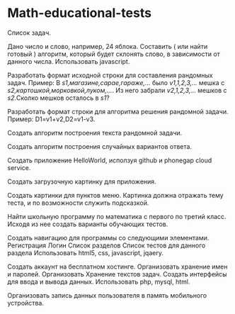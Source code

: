 # Math-educational-tests
Список задач.

Дано число и слово, например, 24 яблока. Составить ( или найти готовый ) алгоритм, который будет склонять слово,
в зависимости от данного числа. Использовать javascript.

Разработать формат исходной строки для составления рандомных задач.
Пример:
В *s1,магазине,сарае,гараже,...* было *v1,1,2,3,...* мешка с *s2,картошкой,морковкой,луком,...*. Из него забрали 
*v2,1,2,3,...* мешков с *s2*.Сколко мешков осталось в *s1*?

Разработать формат строки для алгоритма решения рандомной задачи.
Пример:
D1=v1+v2,D2=v1-v3.

Создать алгоритм построения текста рандомной задачи.

Создать алгоритм построения случайных вариантов ответа.

Создать приложение HelloWorld, исползуя github и phonegap cloud service.

Создать загрузочную картинку для приложения.

Создать картинки для пунктов меню. Картинка должна отражать тему теста, и по возможности служить подсказкой.

Найти школьную программу по математика с первого по третий класс. Исходя из нее создать варианты обучающих
тестов.

Создать навигацию для программы со следующими элементами.
Регистрация
Логин
Список разделов
Список тестов для данного раздела
Использовать html5, css, javascript, jqaery.

Создать аккаунт на бесплатном хостинге. Организовать хранение имен и паролей. Организовать
Хранение текстов задач. Создать интерфейсы для ввода и вывода данных.
Использовать php, mysql, html.

Организовать запись данных пользователя в память мобильного устройства.
